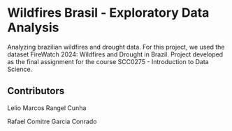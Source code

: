 # Wildfires Brasil - Exploratory Data Analysis
Analyzing brazilian wildfires and drought data. For this project, we used the dataset FireWatch 2024: Wildfires and Drought in Brazil. Project developed as the final assignment for the course SCC0275 - Introduction to Data Science.

## Contributors
Lelio Marcos Rangel Cunha

Rafael Comitre Garcia Conrado
